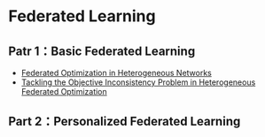 # Federated Learning

## Patr 1：Basic Federated Learning
* [Federated Optimization in Heterogeneous Networks](https://arxiv.org/abs/1812.06127)
* [Tackling the Objective Inconsistency Problem in Heterogeneous Federated Optimization](https://arxiv.org/abs/2007.07481)

## Part 2：Personalized Federated Learning
